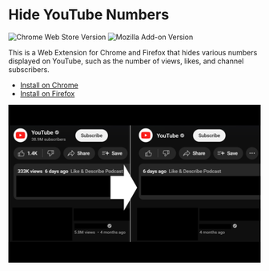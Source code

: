 # Hide YouTube Numbers

![Chrome Web Store Version](https://img.shields.io/chrome-web-store/v/joboadjmcbnnneggpohpnmkblmmjiehh)
![Mozilla Add-on Version](https://img.shields.io/amo/v/hide-youtube-numbers%40noriapi.addon)

This is a Web Extension for Chrome and Firefox that hides various numbers displayed on YouTube, such as the number of views, likes, and channel subscribers.

- [Install on Chrome](https://chromewebstore.google.com/detail/hide-youtube-numbers/joboadjmcbnnneggpohpnmkblmmjiehh)
- [Install on Firefox](https://addons.mozilla.org/ja/firefox/addon/hide-youtube-numbers/)

<div align="center">
  <img src="meta/showcase.png" width="600">
</div>
